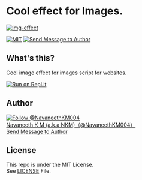 # Cool effect for Images.
[![img-effect](https://github-readme-stats.vercel.app/api/pin/?username=navaneethkm004&repo=img-effect&theme=dark)](https://github.com/navaneethkm004/img-effect)

[![MIT](https://img.shields.io/badge/License-MIT-blue.svg?maxAge=3600, "License")](https://github.com/navaneethkm004/imf-effect/blob/master/LICENSE) [![Send Message to Author](https://img.shields.io/static/v1?style=flat&logo=twitter&label=Message&color=1da1f2&link=https%3A%2F%2Ftwitter.com%2Fmessages%2Fcompose%3Frecipient_id%714816987336089600&link=https%3A%2F%2Ftwitter.com%2Fmessages%2Fcompose%3Frecipient_id%714816987336089600&message=%40NavaneethKM004&maxAge=3600, "Send Message to Author")](https://twitter.com/messages/compose?recipient_id=714816987336089600)<br>

## What's this?
Cool image effect for images script for websites.

[![Run on Repl.it](https://repl.it/badge/github/navaneethkm004/imf-effect)](https://repl.it/github/navaneethkm004/imf-effect)

## Author

[![Follow @NavaneethKM004](https://img.shields.io/twitter/follow/NavaneethKM004?label=Follow&style=social&maxAge=3600, "Follow")](https://twitter.com/intent/follow?screen_name=NavaneethKM004)<br>
[Navaneeth K M (a.k.a NKM)（@NavaneethKM004）](https://twitter.com/NavaneethKM004)<br>
[Send Message to Author](https://twitter.com/messages/compose?recipient_id=714816987336089600)

## License

This repo is under the MIT License.<br>
See [LICENSE](https://github.com/navaneethkm004/imf-effect/blob/master/LICENSE) File.
